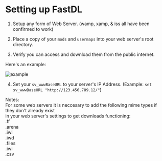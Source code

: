 # Setting up FastDL

1. Setup any form of Web Server. (wamp, xamp, & iss all have been confirmed to work)

2. Place a copy of your `mods` and `usermaps` into your web server's root directory.

3. Verify you can access and download them from the public internet.

Here's an example:

![example](/images/docs/server/t4/fastdl/dhHTEQo.png)

4. Set your `sv_wwwBaseURL` to your server's IP Address. (Example: `set sv_wwwBaseURL "http://123.456.789.12/"`)

Notes:\
For some web servers it is neccesary to add the following mime types if they don't already exist\
in your web server's settings to get downloads functioning:\
.ff\
.arena\
.iwi\
.iwd\
.files\
.iwi\
.csv
